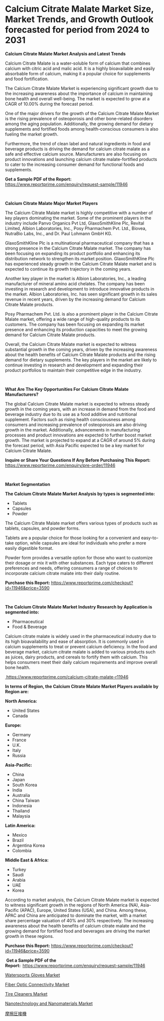 <p><h1>Calcium Citrate Malate Market Size, Market Trends, and Growth Outlook forecasted for period from 2024 to 2031</h1></p><p><strong>Calcium Citrate Malate Market Analysis and Latest Trends</strong></p>
<p><p>Calcium Citrate Malate is a water-soluble form of calcium that combines calcium with citric acid and malic acid. It is a highly bioavailable and easily absorbable form of calcium, making it a popular choice for supplements and food fortification.</p><p>The Calcium Citrate Malate Market is experiencing significant growth due to the increasing awareness about the importance of calcium in maintaining bone health and overall well-being. The market is expected to grow at a CAGR of 10.00% during the forecast period.</p><p>One of the major drivers for the growth of the Calcium Citrate Malate Market is the rising prevalence of osteoporosis and other bone-related disorders among the aging population. Additionally, the growing demand for dietary supplements and fortified foods among health-conscious consumers is also fueling the market growth.</p><p>Furthermore, the trend of clean label and natural ingredients in food and beverage products is driving the demand for calcium citrate malate as a safe and effective calcium source. Manufacturers are also focusing on product innovations and launching calcium citrate malate-fortified products to cater to the increasing consumer demand for functional foods and supplements.</p></p>
<p><strong>Get a Sample PDF of the Report:&nbsp;</strong> <a href="https://www.reportprime.com/enquiry/request-sample/11946">https://www.reportprime.com/enquiry/request-sample/11946</a></p>
<p>&nbsp;</p>
<p><strong>Calcium Citrate Malate Major Market Players</strong></p>
<p><p>The Calcium Citrate Malate market is highly competitive with a number of key players dominating the market. Some of the prominent players in the industry include Panvo Organics Pvt Ltd, GlaxoSmithKline Plc, Revital Limited, Albion Laboratories, Inc., Posy Pharmachem Pvt. Ltd., Biovea, NutraBio Labs, Inc., and Dr. Paul Lohmann GmbH KG.</p><p>GlaxoSmithKline Plc is a multinational pharmaceutical company that has a strong presence in the Calcium Citrate Malate market. The company has been focusing on expanding its product portfolio and enhancing its distribution network to strengthen its market position. GlaxoSmithKline Plc has experienced steady growth in the Calcium Citrate Malate market and is expected to continue its growth trajectory in the coming years.</p><p>Another key player in the market is Albion Laboratories, Inc., a leading manufacturer of mineral amino acid chelates. The company has been investing in research and development to introduce innovative products in the market. Albion Laboratories, Inc. has seen significant growth in its sales revenue in recent years, driven by the increasing demand for Calcium Citrate Malate products.</p><p>Posy Pharmachem Pvt. Ltd. is also a prominent player in the Calcium Citrate Malate market, offering a wide range of high-quality products to its customers. The company has been focusing on expanding its market presence and enhancing its production capacities to meet the growing demand for Calcium Citrate Malate products.</p><p>Overall, the Calcium Citrate Malate market is expected to witness substantial growth in the coming years, driven by the increasing awareness about the health benefits of Calcium Citrate Malate products and the rising demand for dietary supplements. The key players in the market are likely to continue investing in research and development and expanding their product portfolios to maintain their competitive edge in the industry.</p></p>
<p>&nbsp;</p>
<p><strong>What Are The Key Opportunities For Calcium Citrate Malate Manufacturers?</strong></p>
<p><p>The global Calcium Citrate Malate market is expected to witness steady growth in the coming years, with an increase in demand from the food and beverage industry due to its use as a food additive and nutritional supplement. Factors such as rising health consciousness among consumers and increasing prevalence of osteoporosis are also driving growth in the market. Additionally, advancements in manufacturing processes and product innovations are expected to further boost market growth. The market is projected to expand at a CAGR of around 5% during the forecast period, with Asia Pacific expected to be a key market for Calcium Citrate Malate.</p></p>
<p><strong>Inquire or Share Your Questions If Any Before Purchasing This Report:</strong> <a href="https://www.reportprime.com/enquiry/pre-order/11946">https://www.reportprime.com/enquiry/pre-order/11946</a></p>
<p>&nbsp;</p>
<p><strong>Market Segmentation</strong></p>
<p><strong>The Calcium Citrate Malate Market Analysis by types is segmented into:</strong></p>
<p><ul><li>Tablets</li><li>Capsules</li><li>Powder</li></ul></p>
<p><p>The Calcium Citrate Malate market offers various types of products such as tablets, capsules, and powder forms. </p><p>Tablets are a popular choice for those looking for a convenient and easy-to-take option, while capsules are ideal for individuals who prefer a more easily digestible format. </p><p>Powder form provides a versatile option for those who want to customize their dosage or mix it with other substances. Each type caters to different preferences and needs, offering consumers a range of choices to incorporate calcium citrate malate into their daily routine.</p></p>
<p><strong>Purchase this Report:&nbsp;</strong><a href="https://www.reportprime.com/checkout?id=11946&price=3590">https://www.reportprime.com/checkout?id=11946&price=3590</a></p>
<p>&nbsp;</p>
<p><strong>The Calcium Citrate Malate Market Industry Research by Application is segmented into:</strong></p>
<p><ul><li>Pharmaceutical</li><li>Food & Beverage</li></ul></p>
<p><p>Calcium citrate malate is widely used in the pharmaceutical industry due to its high bioavailability and ease of absorption. It is commonly used in calcium supplements to treat or prevent calcium deficiency. In the food and beverage market, calcium citrate malate is added to various products such as juices, dairy products, and cereals to fortify them with calcium. This helps consumers meet their daily calcium requirements and improve overall bone health.</p></p>
<p><a href="https://www.reportprime.com/calcium-citrate-malate-r11946">&nbsp;https://www.reportprime.com/calcium-citrate-malate-r11946</a></p>
<p><strong>In terms of Region, the Calcium Citrate Malate Market Players available by Region are:</strong></p>
<p>
    <p> <strong> North America: </strong>
        <ul>
            <li>United States</li>
            <li>Canada</li>
        </ul>
        </p> 
    <p> <strong> Europe: </strong>
        <ul>
            <li>Germany</li>
            <li>France</li>
            <li>U.K.</li>
            <li>Italy</li>
            <li>Russia</li>
        </ul>
        </p> 
    <p> <strong> Asia-Pacific: </strong>
        <ul>
            <li>China</li>
            <li>Japan</li>
            <li>South Korea</li>
            <li>India</li>
            <li>Australia</li>
            <li>China Taiwan</li>
            <li>Indonesia</li>
            <li>Thailand</li>
            <li>Malaysia</li>
        </ul>
        </p> 
    <p> <strong> Latin America: </strong>
        <ul>
            <li>Mexico</li>
            <li>Brazil</li>
            <li>Argentina Korea</li>
            <li>Colombia</li>
        </ul>
        </p> 
    <p> <strong> Middle East & Africa: </strong>
        <ul>
            <li>Turkey</li>
            <li>Saudi</li>
            <li>Arabia</li>
            <li>UAE</li>
            <li>Korea</li>
        </ul>
    </p>
    </p>
<p><p>According to market analysis, the Calcium Citrate Malate market is expected to witness significant growth in the regions of North America (NA), Asia-Pacific (APAC), Europe, United States (USA), and China. Among these, APAC and China are anticipated to dominate the market, with a market share percentage valuation of 40% and 30% respectively. The increasing awareness about the health benefits of calcium citrate malate and the growing demand for fortified food and beverages are driving the market growth in these regions.</p></p>
<p><strong>Purchase this Report: </strong><a href="https://www.reportprime.com/checkout?id=11946&price=3590">https://www.reportprime.com/checkout?id=11946&price=3590</a></p>
<p>&nbsp;<strong>Get a Sample PDF of the Report:&nbsp;&nbsp;</strong><a href="https://www.reportprime.com/enquiry/request-sample/11946">https://www.reportprime.com/enquiry/request-sample/11946</a></p>
<p><strong></strong></p>
<p><p><a href="https://medium.com/@victoria.lyman98067/watersports-gloves-market-size-by-type-full-gloves-fingerless-gloves-by-product-sports-a1b0f15d223b">Watersports Gloves Market</a></p><p><a href="https://issuu.com/reportprime-2/docs/fiber-optic-connectivity-market-size-2030.pptx">Fiber Optic Connectivity Market</a></p><p><a href="https://github.com/arionmp/Market-Research-Report-List-4/blob/main/tire-cleaners-market.md">Tire Cleaners Market</a></p><p><a href="https://www.linkedin.com/pulse/nanotechnology-nanomaterials-market-segmentation-geographical-pukrc">Nanotechnology and Nanomaterials Market</a></p><p><a href="https://medium.com/@carmenfery2023/%E6%91%A9%E6%93%A6%E6%BA%B6%E6%8E%A5%E6%A9%9F%E6%A2%B0%E7%94%A3%E6%A5%AD%E3%81%AE%E5%88%86%E6%9E%90%E3%83%AC%E3%83%9D%E3%83%BC%E3%83%88-%E3%82%A2%E3%83%97%E3%83%AA%E3%82%B1%E3%83%BC%E3%82%B7%E3%83%A7%E3%83%B3-%E5%9C%B0%E5%9F%9F-%E7%AB%B6%E4%BA%89%E6%88%A6%E7%95%A5%E5%88%A5%E3%81%AE%E5%B8%82%E5%A0%B4%E8%A6%8F%E6%A8%A1-%E3%82%B7%E3%82%A7%E3%82%A2-%E3%83%88%E3%83%AC%E3%83%B3%E3%83%89-2024%E5%B9%B4%E3%81%8B%E3%82%892031%E5%B9%B4-9d7c296b33bf">摩擦圧接機</a></p></p>